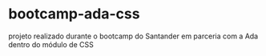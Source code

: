 # bootcamp-ada-css
projeto realizado durante o bootcamp do Santander em parceria com a Ada dentro do módulo de CSS
